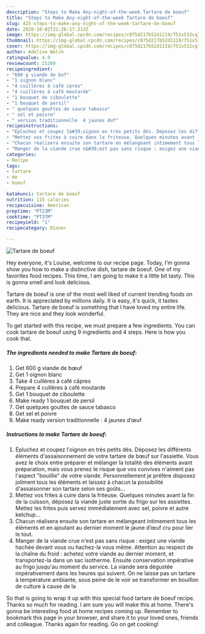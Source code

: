 ```yaml
---
description: "Steps to Make Any-night-of-the-week Tartare de boeuf"
title: "Steps to Make Any-night-of-the-week Tartare de boeuf"
slug: 425-steps-to-make-any-night-of-the-week-tartare-de-boeuf
date: 2020-10-02T21:26:17.213Z
image: https://img-global.cpcdn.com/recipes/c075d217b52d1119/751x532cq70/tartare-de-boeuf-photo-principale-de-la-recette.jpg
thumbnail: https://img-global.cpcdn.com/recipes/c075d217b52d1119/751x532cq70/tartare-de-boeuf-photo-principale-de-la-recette.jpg
cover: https://img-global.cpcdn.com/recipes/c075d217b52d1119/751x532cq70/tartare-de-boeuf-photo-principale-de-la-recette.jpg
author: Adeline Welch
ratingvalue: 4.9
reviewcount: 15260
recipeingredient:
- "600 g viande de buf"
- "1 oignon blanc"
- "4 cuillères à café cpres"
- "4 cuillères à café moutarde"
- "1 bouquet de ciboulette"
- "1 bouquet de persil"
- " quelques gouttes de sauce tabasco"
- " sel et poivre"
- " version traditionnelle  4 jaunes duf"
recipeinstructions:
- "Épluchez et coupez l&#39;oignon en très petits dés. Déposez les différents éléments d&#39;assaisonnement de votre tartare de bœuf sur l&#39;assiette. Vous avez le choix entre préparer et mélanger la totalité des éléments avant préparation, mais vous prenez le risque que vos convives n&#39;aiment pas l&#39;aspect &#34;bouillie&#34; de votre viande. Personnellement je préfère disposez joliment tous les éléments et laissez à chacun la possibilité d&#39;assaisonner son tartare selon ses goûts..."
- "Mettez vos frites à cuire dans la friteuse. Quelques minutes avant la fin de la cuisson, déposez la viande juste sortie du frigo sur les assiettes. Mettez les frites puis servez immédiatement avec sel, poivre et autre ketchup..."
- "Chacun réalisera ensuite son tartare en mélangeant intimement tous les éléments et en ajoutant au dernier moment le jaune d’œuf cru pour lier le tout."
- "Manger de la viande crue n&#39;est pas sans risque : exigez une viande hachée devant vous ou hachez-la vous même. Attention au respect de la chaîne du froid : achetez votre viande au dernier moment, et transportez-la dans un sac isotherme. Ensuite conservation impérative au frigo jusqu&#39;au moment du service. La viande sera dégustée impérativement dans les heures qui suivent. On ne laisse pas un tartare à température ambiante, sous peine de le voir se transformer en bouillon de culture à cause de la"
categories:
- Recipe
tags:
- tartare
- de
- boeuf

katakunci: tartare de boeuf 
nutrition: 115 calories
recipecuisine: American
preptime: "PT23M"
cooktime: "PT37M"
recipeyield: "1"
recipecategory: Dinner

---
```



![Tartare de boeuf](https://img-global.cpcdn.com/recipes/c075d217b52d1119/751x532cq70/tartare-de-boeuf-photo-principale-de-la-recette.jpg)

Hey everyone, it's Louise, welcome to our recipe page. Today, I'm gonna show you how to make a distinctive dish, tartare de boeuf. One of my favorites food recipes. This time, I am going to make it a little bit tasty. This is gonna smell and look delicious.

Tartare de boeuf is one of the most well liked of current trending foods on earth. It is appreciated by millions daily. It is easy, it's quick, it tastes delicious. Tartare de boeuf is something that I have loved my entire life. They are nice and they look wonderful.




To get started with this recipe, we must prepare a few ingredients. You can cook tartare de boeuf using 9 ingredients and 4 steps. Here is how you cook that.

<!--inarticleads1-->

##### The ingredients needed to make Tartare de boeuf:

1. Get 600 g viande de bœuf
1. Get 1 oignon blanc
1. Take 4 cuillères à café câpres
1. Prepare 4 cuillères à café moutarde
1. Get 1 bouquet de ciboulette
1. Make ready 1 bouquet de persil
1. Get  quelques gouttes de sauce tabasco
1. Get  sel et poivre
1. Make ready  version traditionnelle : 4 jaunes d’œuf




<!--inarticleads2-->

##### Instructions to make Tartare de boeuf:

1. Épluchez et coupez l&#39;oignon en très petits dés. Déposez les différents éléments d&#39;assaisonnement de votre tartare de bœuf sur l&#39;assiette. Vous avez le choix entre préparer et mélanger la totalité des éléments avant préparation, mais vous prenez le risque que vos convives n&#39;aiment pas l&#39;aspect &#34;bouillie&#34; de votre viande. Personnellement je préfère disposez joliment tous les éléments et laissez à chacun la possibilité d&#39;assaisonner son tartare selon ses goûts...
1. Mettez vos frites à cuire dans la friteuse. Quelques minutes avant la fin de la cuisson, déposez la viande juste sortie du frigo sur les assiettes. Mettez les frites puis servez immédiatement avec sel, poivre et autre ketchup...
1. Chacun réalisera ensuite son tartare en mélangeant intimement tous les éléments et en ajoutant au dernier moment le jaune d’œuf cru pour lier le tout.
1. Manger de la viande crue n&#39;est pas sans risque : exigez une viande hachée devant vous ou hachez-la vous même. Attention au respect de la chaîne du froid : achetez votre viande au dernier moment, et transportez-la dans un sac isotherme. Ensuite conservation impérative au frigo jusqu&#39;au moment du service. La viande sera dégustée impérativement dans les heures qui suivent. On ne laisse pas un tartare à température ambiante, sous peine de le voir se transformer en bouillon de culture à cause de la




So that is going to wrap it up with this special food tartare de boeuf recipe. Thanks so much for reading. I am sure you will make this at home. There's gonna be interesting food at home recipes coming up. Remember to bookmark this page in your browser, and share it to your loved ones, friends and colleague. Thanks again for reading. Go on get cooking!
